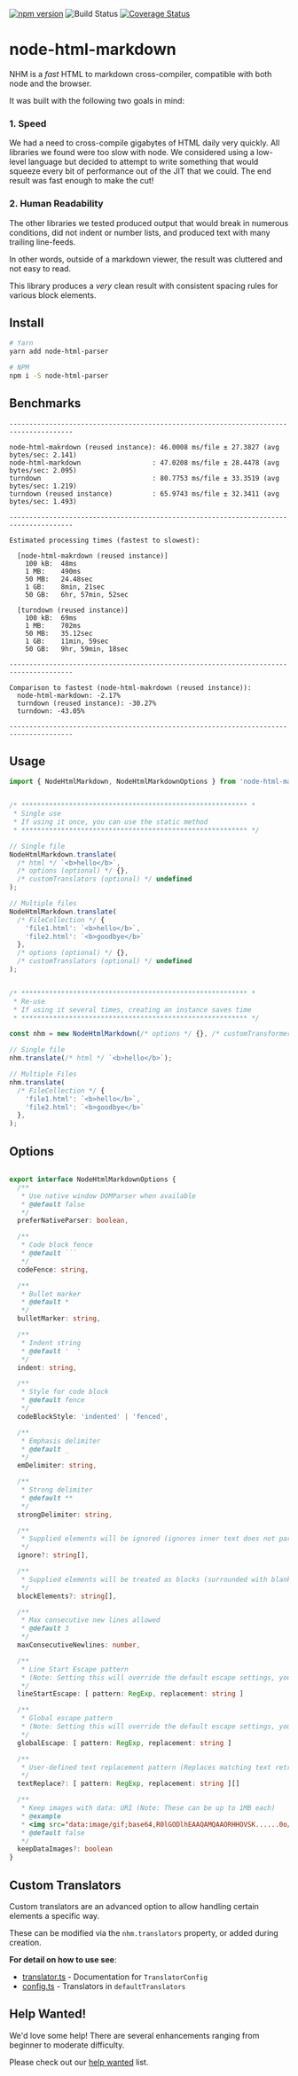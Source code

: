 [![npm version](https://badge.fury.io/js/node-html-markdown.svg)](https://badge.fury.io/js/ts-patch)
![Build Status](https://github.com/crosstype/node-html-markdown/workflows/Build%20(CI)/badge.svg)
[![Coverage Status](https://coveralls.io/repos/github/crosstype/node-html-markdown/badge.svg?branch=master)](https://coveralls.io/github/crosstype/node-html-markdown?branch=master)

# node-html-markdown

NHM is a _fast_ HTML to markdown cross-compiler, compatible with both node and the browser.

It was built with the following two goals in mind:

### 1. Speed

We had a need to cross-compile gigabytes of HTML daily very quickly. All libraries we found were too slow with node. 
We considered using a low-level language but decided to attempt to write something that would squeeze every bit
of performance out of the JIT that we could. The end result was fast enough to make the cut!

### 2. Human Readability

The other libraries we tested produced output that would break in numerous conditions, did not indent or number lists, 
and produced text with many trailing line-feeds.
 
In other words, outside of a markdown viewer, the result was cluttered and not easy to read.

This library produces a _very_ clean result with consistent spacing rules for various block elements.

## Install

```sh
# Yarn
yarn add node-html-parser

# NPM
npm i -S node-html-parser
```

## Benchmarks
```
--------------------------------------------------------------------------------------

node-html-makrdown (reused instance): 46.0008 ms/file ± 27.3827 (avg bytes/sec: 2.141)
node-html-markdown                  : 47.0208 ms/file ± 28.4478 (avg bytes/sec: 2.095)
turndown                            : 80.7753 ms/file ± 33.3519 (avg bytes/sec: 1.219)
turndown (reused instance)          : 65.9743 ms/file ± 32.3411 (avg bytes/sec: 1.493)

--------------------------------------------------------------------------------------

Estimated processing times (fastest to slowest):

  [node-html-makrdown (reused instance)]
    100 kB:  48ms
    1 MB:    490ms
    50 MB:   24.48sec
    1 GB:    8min, 21sec
    50 GB:   6hr, 57min, 52sec

  [turndown (reused instance)]
    100 kB:  69ms
    1 MB:    702ms
    50 MB:   35.12sec
    1 GB:    11min, 59sec
    50 GB:   9hr, 59min, 18sec

--------------------------------------------------------------------------------------

Comparison to fastest (node-html-makrdown (reused instance)):
  node-html-markdown: -2.17%
  turndown (reused instance): -30.27%
  turndown: -43.05%

--------------------------------------------------------------------------------------
```

## Usage

```ts
import { NodeHtmlMarkdown, NodeHtmlMarkdownOptions } from 'node-html-markdown'


/* ********************************************************* *
 * Single use
 * If using it once, you can use the static method
 * ********************************************************* */

// Single file
NodeHtmlMarkdown.translate(
  /* html */ `<b>hello</b>`, 
  /* options (optional) */ {}, 
  /* customTranslators (optional) */ undefined
);

// Multiple files
NodeHtmlMarkdown.translate(
  /* FileCollection */ { 
    'file1.html': `<b>hello</b>`, 
    'file2.html': `<b>goodbye</b>` 
  }, 
  /* options (optional) */ {}, 
  /* customTranslators (optional) */ undefined
);


/* ********************************************************* *
 * Re-use
 * If using it several times, creating an instance saves time
 * ********************************************************* */

const nhm = new NodeHtmlMarkdown(/* options */ {}, /* customTransformers */ undefined);

// Single file
nhm.translate(/* html */ `<b>hello</b>`);

// Multiple Files
nhm.translate(
  /* FileCollection */ { 
    'file1.html': `<b>hello</b>`, 
    'file2.html': `<b>goodbye</b>` 
  }, 
);
```

## Options

```ts

export interface NodeHtmlMarkdownOptions {
  /**
   * Use native window DOMParser when available
   * @default false
   */
  preferNativeParser: boolean,

  /**
   * Code block fence
   * @default ```
   */
  codeFence: string,

  /**
   * Bullet marker
   * @default *
   */
  bulletMarker: string,

  /**
   * Indent string
   * @default '  '
   */
  indent: string,

  /**
   * Style for code block
   * @default fence
   */
  codeBlockStyle: 'indented' | 'fenced',

  /**
   * Emphasis delimiter
   * @default _
   */
  emDelimiter: string,

  /**
   * Strong delimiter
   * @default **
   */
  strongDelimiter: string,

  /**
   * Supplied elements will be ignored (ignores inner text does not parse children)
   */
  ignore?: string[],

  /**
   * Supplied elements will be treated as blocks (surrounded with blank lines)
   */
  blockElements?: string[],

  /**
   * Max consecutive new lines allowed
   * @default 3
   */
  maxConsecutiveNewlines: number,

  /**
   * Line Start Escape pattern
   * (Note: Setting this will override the default escape settings, you might want to use textReplace option instead)
   */
  lineStartEscape: [ pattern: RegExp, replacement: string ]

  /**
   * Global escape pattern
   * (Note: Setting this will override the default escape settings, you might want to use replaceText option instead)
   */
  globalEscape: [ pattern: RegExp, replacement: string ]

  /**
   * User-defined text replacement pattern (Replaces matching text retrieved from nodes)
   */
  textReplace?: [ pattern: RegExp, replacement: string ][]

  /**
   * Keep images with data: URI (Note: These can be up to 1MB each)
   * @example
   * <img src="data:image/gif;base64,R0lGODlhEAAQAMQAAORHHOVSK......0o/">
   * @default false
   */
  keepDataImages?: boolean
}
```

## Custom Translators

Custom translators are an advanced option to allow handling certain elements a specific way.

These can be modified via the `nhm.translators` property, or added during creation.

__For detail on how to use see__:

- [translator.ts](https://github.com/crosstype/node-html-markdown/blob/master/src/translator.ts) - Documentation for `TranslatorConfig`
- [config.ts](https://github.com/crosstype/node-html-markdown/blob/master/src/config.ts) - Translators in `defaultTranslators`

## Help Wanted!

We'd love some help! There are several enhancements ranging from beginner to moderate difficulty.

Please check out our [help wanted](https://github.com/crosstype/node-html-markdown/issues?q=is%3Aissue+is%3Aopen+label%3A%22help+wanted%22) list.
